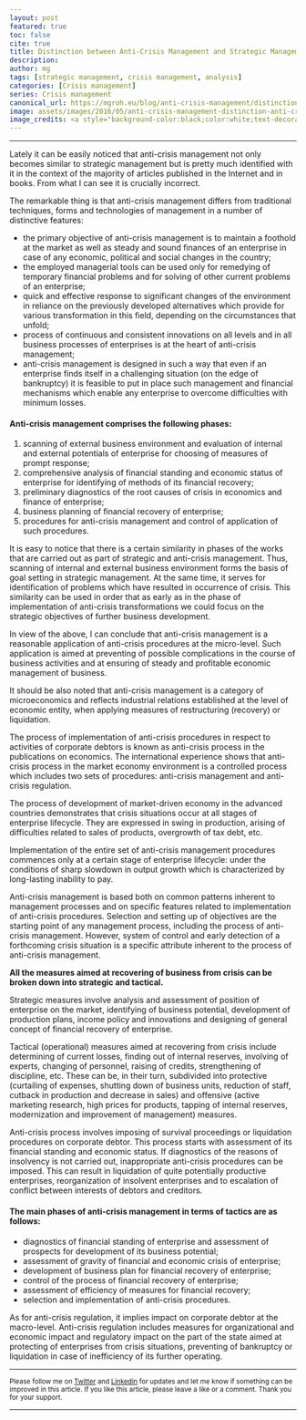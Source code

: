 ```yaml
---
layout: post
featured: true
toc: false
cite: true
title: Distinction between Anti-Crisis Management and Strategic Management
description: 
author: mg
tags: [strategic management, crisis management, analysis]
categories: [Crisis management]
series: Crisis management
canonical_url: https://mgroh.eu/blog/anti-crisis-management/distinction-anti-crisis-management-strategic-management
image: assets/images/2016/05/anti-crisis-management-distinction-anti-crisis-management-strategic-management.svg
image_credits: <a style="background-color:black;color:white;text-decoration:none;padding:4px 6px;font-family:-apple-system, BlinkMacSystemFont, &quot;San Francisco&quot;, &quot;Helvetica Neue&quot;, Helvetica, Ubuntu, Roboto, Noto, &quot;Segoe UI&quot;, Arial, sans-serif;font-size:12px;font-weight:bold;line-height:1.2;display:inline-block;border-radius:3px" href="https://unsplash.com/@jplenio?utm_medium=referral&amp;utm_campaign=photographer-credit&amp;utm_content=creditBadge" target="_blank" rel="noopener noreferrer" title="Download free do whatever you want high-resolution photos from Johannes Plenio"><span style="display:inline-block;padding:2px 3px"><svg xmlns="http://www.w3.org/2000/svg" style="height:12px;width:auto;position:relative;vertical-align:middle;top:-2px;fill:white" viewBox="0 0 32 32"><title>unsplash-logo</title><path d="M10 9V0h12v9H10zm12 5h10v18H0V14h10v9h12v-9z"></path></svg></span><span style="display:inline-block;padding:2px 3px">Johannes Plenio</span></a>
---
```



---

Lately it can be easily noticed that anti-crisis management not only becomes similar to strategic management but is pretty much identified with it in the context of the majority of articles published in the Internet and in books. From what I can see it is crucially incorrect.

The remarkable thing is that anti-crisis management differs from traditional techniques, forms and technologies of management in a number of distinctive features:

<ul>
<li>the primary objective of anti-crisis management is to maintain a foothold at the market as well as steady and sound finances of an enterprise in case of any economic, political and social changes in the country;</li>
<li>the employed managerial tools can be used only for remedying of temporary financial problems and for solving of other current problems of an enterprise;</li>
<li>quick and effective response to significant changes of the environment in reliance on the previously developed alternatives which provide for various transformation in this field, depending on the circumstances that unfold;</li>
<li>process of continuous and consistent innovations on all levels and in all business processes of enterprises is at the heart of anti-crisis management;</li>
<li>anti-crisis management is designed in such a way that even if an enterprise finds itself in a challenging situation (on the edge of bankruptcy) it is feasible to put in place such management and financial mechanisms which enable any enterprise to overcome difficulties with minimum losses.</li>
</ul>

<h4>Anti-crisis management comprises the following phases:</h4>
<ol>
<li>scanning of external business environment and evaluation of internal and external potentials of enterprise for choosing of measures of prompt response;</li>
<li>comprehensive analysis of financial standing and economic status of enterprise for identifying of methods of its financial recovery;</li>
<li>preliminary diagnostics of the root causes of crisis in economics and finance of enterprise;</li>
<li>business planning of financial recovery of enterprise;</li>
<li>procedures for anti-crisis management and control of application of such procedures.</li>
</ol>

It is easy to notice that there is a certain similarity in phases of the works that are carried out as part of strategic and anti-crisis management. Thus, scanning of internal and external business environment forms the basis of goal setting in strategic management. At the same time, it serves for identification of problems which have resulted in occurrence of crisis. This similarity can be used in order that as early as in the phase of implementation of anti-crisis transformations we could focus on the strategic objectives of further business development.

In view of the above, I can conclude that anti-crisis management is a reasonable application of anti-crisis procedures at the micro-level. Such application is aimed at preventing of possible complications in the course of business activities and at ensuring of steady and profitable economic management of business.

It should be also noted that anti-crisis management is a category of microeconomics and reflects industrial relations established at the level of economic entity, when applying measures of restructuring (recovery) or liquidation.

The process of implementation of anti-crisis procedures in respect to activities of corporate debtors is known as anti-crisis process in the publications on economics. The international experience shows that anti-crisis process in the market economy environment is a controlled process which includes two sets of procedures: anti-crisis management and anti-crisis regulation.

The process of development of market-driven economy in the advanced countries demonstrates that crisis situations occur at all stages of enterprise lifecycle. They are expressed in swing in production, arising of difficulties related to sales of products, overgrowth of tax debt, etc.

Implementation of the entire set of anti-crisis management procedures commences only at a certain stage of enterprise lifecycle: under the conditions of sharp slowdown in output growth which is characterized by long-lasting inability to pay.

Anti-crisis management is based both on common patterns inherent to management processes and on specific features related to implementation of anti-crisis procedures. Selection and setting up of objectives are the starting point of any management process, including the process of anti-crisis management. However, system of control and early detection of a forthcoming crisis situation is a specific attribute inherent to the process of anti-crisis management.

**All the measures aimed at recovering of business from crisis can be broken down into strategic and tactical.**

Strategic measures involve analysis and assessment of position of enterprise on the market, identifying of business potential, development of production plans, income policy and innovations and designing of general concept of financial recovery of enterprise.

Tactical (operational) measures aimed at recovering from crisis include determining of current losses, finding out of internal reserves, involving of experts, changing of personnel, raising of credits, strengthening of discipline, etc. These can be, in their turn, subdivided into protective (curtailing of expenses, shutting down of business units, reduction of staff, cutback in production and decrease in sales) and offensive (active marketing research, high prices for products, tapping of internal reserves, modernization and improvement of management) measures.

Anti-crisis process involves imposing of survival proceedings or liquidation procedures on corporate debtor. This process starts with assessment of its financial standing and economic status. If diagnostics of the reasons of insolvency is not carried out, inappropriate anti-crisis procedures can be imposed. This can result in liquidation of quite potentially productive enterprises, reorganization of insolvent enterprises and to escalation of conflict between interests of debtors and creditors.

<h4>The main phases of anti-crisis management in terms of tactics are as follows:</h4>
<ul>
<li>diagnostics of financial standing of enterprise and assessment of prospects for development of its business potential;</li>
<li>assessment of gravity of financial and economic crisis of enterprise;</li>
<li>development of business plan for financial recovery of enterprise;</li>
<li>control of the process of financial recovery of enterprise;</li>
<li>assessment of efficiency of measures for financial recovery;</li>
<li>selection and implementation of anti-crisis procedures.</li>
</ul>

As for anti-crisis regulation, it implies impact on corporate debtor at the macro-level. Anti-crisis regulation includes measures for organizational and economic impact and regulatory impact on the part of the state aimed at protecting of enterprises from crisis situations, preventing of bankruptcy or liquidation in case of inefficiency of its further operating.


---

<small>Please follow me on [Twitter](https://twitter.com/mgroh_eu) and [Linkedin](https://www.linkedin.com/in/maxgroh/) for updates and let me know if something can be improved in this article. If you like this article, please leave a like or a comment. Thank you for your support.

---
